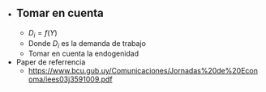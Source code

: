 - Tomar en cuenta
	-
	- $D_i=f(Y)$
	- Donde $D_i$ es la demanda de trabajo
	- Tomar en cuenta la endogenidad
- Paper de referrencia
	- https://www.bcu.gub.uy/Comunicaciones/Jornadas%20de%20Economa/iees03j3591009.pdf